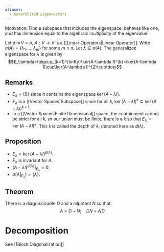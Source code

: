 ```yaml
---
aliases:
  - Generalized Eigenvectors
---
```

Motivation: Find a subspace that includes the eigenspace, behaves like one, and has dimension equal to the algebraic multiplicity of the eigenvalue.

Let $\dim V=n,$ $A:V\to V$ is a [[Linear Operators|Linear Operator]]. Write $\sigma(A)=\{ \lambda_{1},\dots,\lambda_m \}$ for some $m\leq n$. 
Let $\lambda \in\sigma(A)$. The generalized eigenspace for $\lambda$ is given by 
$$E_\lambda=\bigcup_{k=1}^{\infty}\ker(A-\lambda I)^{k}=\ker(A-\lambda I)\cup\ker(A-\lambda I)^{2}\cup\dots$$
## Remarks
- $E_\lambda \neq\{ 0 \}$ since it contains the eigenspace $\ker(A-\lambda I)$.
- $E_\lambda$ is a [[Vector Spaces|Subspace]] since for all $k$, $\ker(A-\lambda I)^{k}\subseteq \ker(A-\lambda I)^{k+1}$. 
- In a [[Vector Spaces|Finite Dimensional]] space, the containment cannot be strict for all $k$, so our union must be finite; there is a $k$ so that $E_\lambda=\ker(A-\lambda I)^{k}$. This $k$ is called the depth of $\lambda$, denoted here as $d(\lambda)$.
## Proposition
- $E_\lambda=\ker(A-\lambda I)^{d(\lambda)}$.
- $E_\lambda$ is invariant for $A$.
- $(A-\lambda I)^{d(\lambda)}|_{E_\lambda}=0$.
- $\sigma(A|_{E_\lambda})=\{ \lambda \}.$
## Theorem
There is a diagonalizable $D$ and a nilpotent $N$ so that:
$$ A=D+N; \quad DN=ND $$
# Decomposition
See [[Block Diagonalization]] 